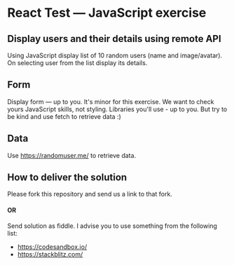 # React Test — JavaScript exercise

## Display users and their details using remote API

Using JavaScript display list of 10 random users (name and image/avatar).
On selecting user from the list display its details.

## Form

Display form — up to you. It's minor for this exercise. We want to check yours JavaScript skills, not styling. Libraries you'll use - up to you. But try to be kind and use fetch to retrieve data :)

## Data

Use https://randomuser.me/ to retrieve data.

## How to deliver the solution

Please fork this repository and send us a link to that fork.

#### OR

Send solution as fiddle. I advise you to use something from the following list:

* https://codesandbox.io/
* https://stackblitz.com/
